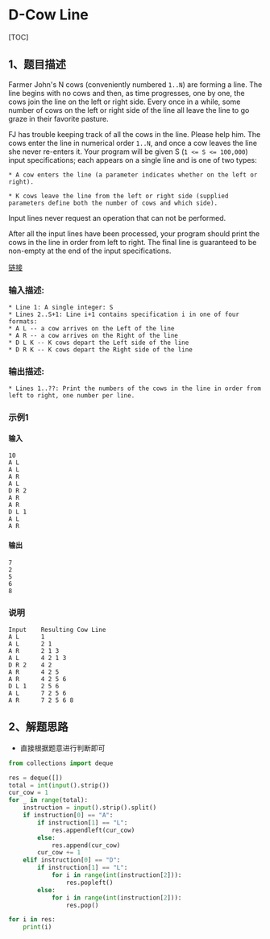 # D-Cow Line

[TOC]

## 1、题目描述

Farmer John's N cows (conveniently numbered `1..N`) are forming a line. The line begins with no cows and then, as time progresses, one by one, the cows join the line on the left or right side. Every once in a while, some number of cows on the left or right side of the line all leave the line to go graze in their favorite pasture.

FJ has trouble keeping track of all the cows in the line. Please help him.
The cows enter the line in numerical order `1..N`, and once a cow leaves the line she never re-enters it. Your program will be given S (`1 <= S <= 100,000`) input specifications; each appears on a single line and is one of two types:

`* A cow enters the line (a parameter indicates whether on the left or right).`

`* K cows leave the line from the left or right side (supplied parameters define both the number of cows and which side).`

Input lines never request an operation that can not be performed.

After all the input lines have been processed, your program should print the cows in the line in order from left to right. The final line is guaranteed to be non-empty at the end of the input specifications.



[链接](https://ac.nowcoder.com/acm/contest/1071/D)



### 输入描述:

```
* Line 1: A single integer: S
* Lines 2..S+1: Line i+1 contains specification i in one of four formats:
* A L -- a cow arrives on the Left of the line
* A R -- a cow arrives on the Right of the line
* D L K -- K cows depart the Left side of the line
* D R K -- K cows depart the Right side of the line
```

### 输出描述:

```
* Lines 1..??: Print the numbers of the cows in the line in order from left to right, one number per line.
```

### 示例1

#### 输入

```
10 
A L 
A L 
A R 
A L 
D R 2 
A R 
A R 
D L 1 
A L 
A R 
```

#### 输出

```
7
2
5
6
8
```

### 说明

```
Input    Resulting Cow Line
A L      1
A L      2 1
A R      2 1 3
A L      4 2 1 3
D R 2    4 2
A R      4 2 5
A R      4 2 5 6
D L 1    2 5 6
A L      7 2 5 6
A R      7 2 5 6 8
```



## 2、解题思路

- 直接根据题意进行判断即可



```python
from collections import deque

res = deque([])
total = int(input().strip())
cur_cow = 1
for _ in range(total):
    instruction = input().strip().split()
    if instruction[0] == "A":
        if instruction[1] == "L":
            res.appendleft(cur_cow)
        else:
            res.append(cur_cow)
        cur_cow += 1
    elif instruction[0] == "D":
        if instruction[1] == "L":
            for i in range(int(instruction[2])):
                res.popleft()
        else:
            for i in range(int(instruction[2])):
                res.pop()

for i in res:
    print(i)

```

